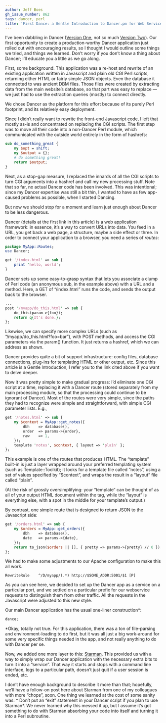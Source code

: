 ```yaml
---
author: Jeff Boes
gh_issue_number: 862
tags: dancer, perl
title: 'First Dance: a Gentle Introduction to Dancer.pm for Web Services'
---
```


I’ve been dabbling in Dancer ([Version One](http://search.cpan.org/~yanick/Dancer-1.3118/lib/Dancer.pm), not so much [Version Two](https://web.archive.org/web/20131119231012/http://search.cpan.org/~sukria/Dancer2-0.10/lib/Dancer2.pm)). Our first opportunity to create a production-worthy Dancer application just rolled out with encouraging results, so I thought I would outline some things we tried, and things we learned.  Don’t worry if you don’t know a thing about Dancer; I’ll educate you a little as we go along.

First, some background. This application was a re-host and rewrite of an existing application written in Javascript and plain old CGI Perl scripts, returning either HTML or fairly simple JSON objects. Even the database it connected to was ancient DBM files. Those files were created by extracting data from the main website’s database, so that part was easy to replace — we just had to use the extraction queries (mostly) to connect directly.

We chose Dancer as the platform for this effort because of its purely Perl footprint, and its relatively easy deployment.

Since I didn’t really want to rewrite the front-end Javascript code, I left that mostly as-is and concentrated on replacing the CGI scripts. The first step was to move all their code into a non-Dancer Perl module, which communicated with the outside world entirely in the form of hashrefs:

```perl
sub do_something_great {
    my $opt = shift;
    my $output = {};
    # do something great!
    return $output;
}
```

Next, as a stop-gap measure, I replaced the innards of all the CGI scripts to turn CGI arguments into a hashref and call my new processing stuff. Note that so far, no actual Dancer code has been involved. This was intentional; since my Dancer expertise was still a bit thin, I wanted to have as few app-caused problems as possible, when I started Dancing.

But now we should stop for a moment and learn just enough about Dancer to be less dangerous.

Dancer (details at the first link in this article) is a web application framework: in essence, it’s a way to convert URLs into data. You feed in a URL, you get back a web page, a structure, maybe a side effect or three. In order to connect your application to a browser, you need a series of *routes*:

```perl
package MyApp::Routes;
use Dancer;

get '/index.html' => sub {
    print 'hello, world';
}
```

Dancer sets up some easy-to-grasp syntax that lets you associate a clump of Perl code (an anonymous sub, in the example above) with a URL and a method. Here, a GET of “/index.html” runs the code, and sends the output back to the browser.

```perl
...
post '/myapp/do_this.html' => sub {
    do_this(param->{foo});
    return q{It's done.};
};
```

Likewise, we can specify more complex URLs (such as “/myapp/do_this.html?foo=bar”), with POST methods, and access the CGI parameters via the param() function. It just returns a hashref, which we can address as shown.

Dancer provides quite a bit of support infrastructure: config files, database connections, plug-ins for templating HTML or other output, etc. Since this article is a Gentle Introduction, I refer you to the link cited above if you want to delve deeper.

Now it was pretty simple to make gradual progress: I’d eliminate one CGI script at a time, replacing it with a Dancer route (stored separately from my main processing module, so that the processing could continue to be ignorant of Dancer). Most of the routes were very simple, since the paths they had to recognize were simple and straightforward, with simple CGI parameter lists. E.g.,

```perl
get '/notes.html' => sub {
    my $context = MyApp::get_notes({
        dbh    => database(),
        order  => params->{order},
        raw    => 1,
    });
    template 'notes', $context, { layout => 'plain' };
};
```

This example is one of the routes that produces HTML. The “template” built-in is just a layer wrapped around your preferred templating system (such as Template::Toolkit); it looks for a template file called “notes”, using a set of values specified by “$context”, and wraps the result in a “layout” file called “plain”.

(At the risk of grossly oversimplifying: your “template” can be thought of as all of your output HTML document within the <body> tag, while the “layout” is everything else, with a spot in the middle for your template’s output.)

By contrast, one simple route that is designed to return JSON to the Javascript side:

```perl
get '/orders.html' => sub {
    my $orders = MyApp::get_orders({
        dbh    => database(),
        date   => params->{date},
    });
    return to_json($orders || [], { pretty => params->{pretty} // 0 });
};
```

We had to make some adjustments to our Apache configuration to make this all work.

```
RewriteRule    ^/D/myapp/(.*) http://$SOME_ADDR:5001/$1 [P]
```

As you can see here, we decided to set up the Dancer app as a service on a particular port, and we settled on a particular prefix for our webservice requests to distinguish them from other traffic. All the requests in the Javascript were adjusted to this new style.

Our main Dancer application has the usual one-liner construction*:

```perl
dance;
```

*Okay, totally not true. For this application, there was a ton of file-parsing and environment-loading to do first, but it was all just a big work-around for some very specific things needed in the app, and not really anything to do with Dancer per se.

Now, we added one more layer to this: [Starman](http://search.cpan.org/~miyagawa/Starman-0.4008/script/starman). This provided us with a way to simply wrap our Dancer application with the necessary extra bits to turn it into a “service”. That way it starts and stops with a command line interface, logs to a particular path, doesn’t just quit if a user session is ended, etc.

I don’t have enough background to describe it more than that; hopefully, we’ll have a follow-on post here about Starman from one of my colleagues with more “chops”, soon.  One thing we learned at the cost of some sanity was: * Don’t put an “exit” statement in your Dancer script if you plan to use Starman*. We never learned why this messed it up, but I assume it’s got something to do with Starman absorbing your code into itself and turning it into a Perl subroutine.



